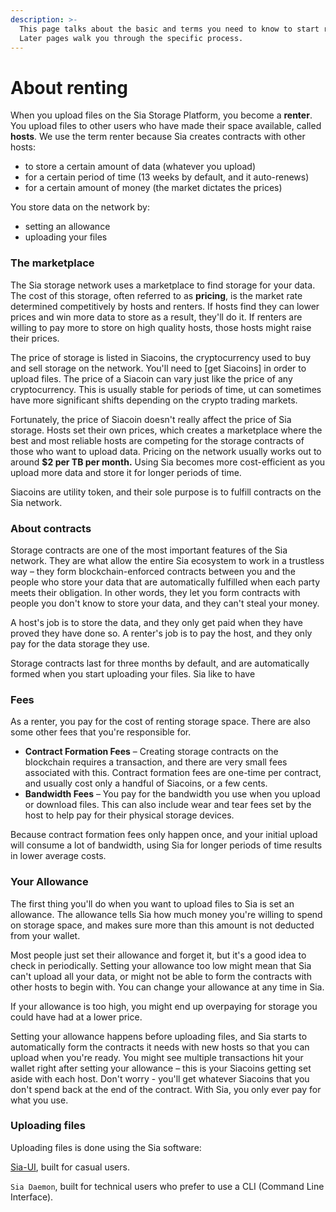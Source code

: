 ```yaml
---
description: >-
  This page talks about the basic and terms you need to know to start renting.
  Later pages walk you through the specific process.
---
```


# About renting

When you upload files on the Sia Storage Platform, you become a **renter**. You upload files to other users who have made their space available, called **hosts**. We use the term renter because Sia creates contracts with other hosts:

* to store a certain amount of data \(whatever you upload\)
* for a certain period of time \(13 weeks by default, and it auto-renews\)
* for a certain amount of money \(the market dictates the prices\)

You store data on the network by:

* setting an allowance
* uploading your files

### The marketplace

The Sia storage network uses a marketplace to find storage for your data. The cost of this storage, often referred to as **pricing**, is the market rate determined competitively by hosts and renters. If hosts find they can lower prices and win more data to store as a result, they'll do it. If renters are willing to pay more to store on high quality hosts, those hosts might raise their prices.

The price of storage is listed in Siacoins, the cryptocurrency used to buy and sell storage on the network. You'll need to \[get Siacoins\] in order to upload files. The price of a Siacoin can vary just like the price of any cryptocurrency. This is usually stable for periods of time, ut can sometimes have more significant shifts depending on the crypto trading markets.

Fortunately, the price of Siacoin doesn't really affect the price of Sia storage. Hosts set their own prices, which creates a marketplace where the best and most reliable hosts are competing for the storage contracts of those who want to upload data. Pricing on the network usually works out to around **$2 per TB per month.** Using Sia becomes more cost-efficient as you upload more data and store it for longer periods of time.

Siacoins are utility token, and their sole purpose is to fulfill contracts on the Sia network.

### **About contracts**

Storage contracts are one of the most important features of the Sia network. They are what allow the entire Sia ecosystem to work in a trustless way – they form blockchain-enforced contracts between you and the people who store your data that are automatically fulfilled when each party meets their obligation. In other words, they let you form contracts with people you don't know to store your data, and they can't steal your money.

A host's job is to store the data, and they only get paid when they have proved they have done so. A renter's job is to pay the host, and they only pay for the data storage they use.

Storage contracts last for three months by default, and are automatically formed when you start uploading your files. Sia like to have

### **Fees**

As a renter, you pay for the cost of renting storage space. There are also some other fees that you're responsible for.

* **Contract Formation Fees** – Creating storage contracts on the blockchain requires a transaction, and there are very small fees associated with this. Contract formation fees are one-time per contract, and usually cost only a handful of Siacoins, or a few cents.
* **Bandwidth Fees** – You pay for the bandwidth you use when you upload or download files. This can also include wear and tear fees set by the host to help pay for their physical storage devices.

Because contract formation fees only happen once, and your initial upload will consume a lot of bandwidth, using Sia for longer periods of time results in lower average costs.

### **Your Allowance**

The first thing you'll do when you want to upload files to Sia is set an allowance. The allowance tells Sia how much money you're willing to spend on storage space, and makes sure more than this amount is not deducted from your wallet.

Most people just set their allowance and forget it, but it's a good idea to check in periodically. Setting your allowance too low might mean that Sia can't upload all your data, or might not be able to form the contracts with other hosts to begin with. You can change your allowance at any time in Sia.

If your allowance is too high, you might end up overpaying for storage you could have had at a lower price.

Setting your allowance happens before uploading files, and Sia starts to automatically form the contracts it needs with new hosts so that you can upload when you're ready. You might see multiple transactions hit your wallet right after setting your allowance – this is your Siacoins getting set aside with each host. Don't worry - you'll get whatever Siacoins that you don't spend back at the end of the contract. With Sia, you only ever pay for what you use.

### **Uploading files**

Uploading files is done using the Sia software:

[Sia-UI](https://support.sia.tech/article/lsk44kqzx2-sia-ui-how-to-download-and-install), built for casual users.

`Sia Daemon`, built for technical users who prefer to use a CLI \(Command Line Interface\).



